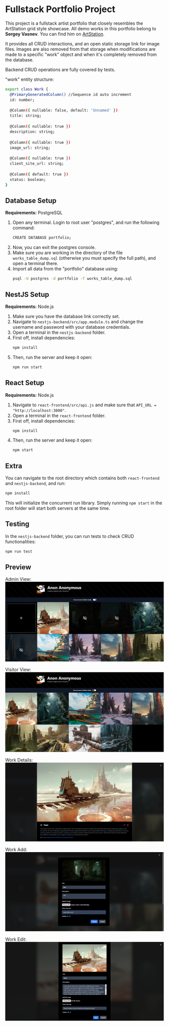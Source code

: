# Fullstack Portfolio Project

This project is a fullstack artist portfolio that closely resembles the ArtStation grid style showcase. All demo works in this portfolio belong to **Sergey Vasnev**. You can find him on [ArtStation](https://sergey_vasnev.artstation.com/).

It provides all CRUD interactions, and an open static storage link for image files. Images are also removed from that storage when modifications are made to a specific "work" object and when it's completely removed from the database.

Backend CRUD operations are fully covered by tests.

"work" entity structure:
```sh
export class Work {
  @PrimaryGeneratedColumn() //Sequence id auto increment
  id: number;

  @Column({ nullable: false, default: 'Unnamed' })
  title: string;

  @Column({ nullable: true })
  description: string;

  @Column({ nullable: true })
  image_url: string;

  @Column({ nullable: true })
  client_site_url: string;

  @Column({ default: true })
  status: boolean;
}
```

## Database Setup

**Requirements:** PostgreSQL

1. Open any terminal. Login to root user "postgres", and run the following command:
    ```sh
    CREATE DATABASE portfolio;
    ```
2. Now, you can exit the postgres console.
3. Make sure you are working in the directory of the file `works_table_dump.sql` (otherwise you must specify the full path), and open a terminal there.
4. Import all data from the "portfolio" database using:
    ```sh
    psql -U postgres -d portfolio -f works_table_dump.sql
    ```

## NestJS Setup

**Requirements:** Node.js

1. Make sure you have the database link correctly set.
2. Navigate to `nestjs-backend/src/app.module.ts` and change the username and password with your database credentials.
3. Open a terminal in the `nestjs-backend` folder.
4. First off, install dependencies:
    ```sh
    npm install
    ```
5. Then, run the server and keep it open:
    ```sh
    npm run start
    ```

## React Setup

**Requirements:** Node.js

1. Navigate to `react-frontend/src/api.js` and make sure that `API_URL = "http://localhost:3000"`.
2. Open a terminal in the `react-frontend` folder.
3. First off, install dependencies:
    ```sh
    npm install
    ```
4. Then, run the server and keep it open:
    ```sh
    npm start
    ```

## Extra

You can navigate to the root directory which contains both `react-frontend` and `nestjs-backend`, and run:
```sh
npm install
```
This will initialize the concurrent run library. Simply running `npm start` in the root folder will start both servers at the same time.

## Testing

In the `nestjs-backend` folder, you can run tests to check CRUD functionalities:
```sh
npm run test
```

## Preview
Admin View:
![Admin View](https://github.com/RaduCot/fullstack-portfolio/blob/master/git/home_admin.png)

Visitor View:
![Visitor View](https://github.com/RaduCot/fullstack-portfolio/blob/master/git/home_visitor.png)

Work Details:
![Work Details](https://github.com/RaduCot/fullstack-portfolio/blob/master/git/work_details.png)

Work Add:
![Work Add](https://github.com/RaduCot/fullstack-portfolio/blob/master/git/work_add.png)

Work Edit:
![Work Edit](https://github.com/RaduCot/fullstack-portfolio/blob/master/git/work_edit.png)
